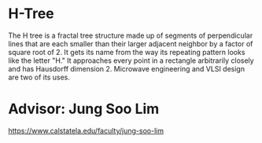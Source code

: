 # H-Tree
The H tree is a fractal tree structure made up of segments of perpendicular lines that are each smaller than their larger adjacent neighbor by a factor of square root of 2. It gets its name from the way its repeating pattern looks like the letter "H." It approaches every point in a rectangle arbitrarily closely and has Hausdorff dimension 2. Microwave engineering and VLSI design are two of its uses.
# Advisor: Jung Soo Lim
https://www.calstatela.edu/faculty/jung-soo-lim
